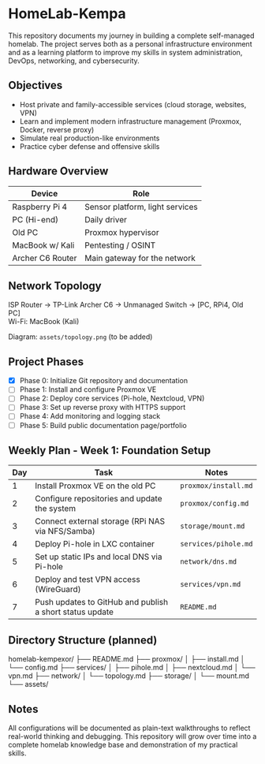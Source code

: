 # HomeLab-Kempa

This repository documents my journey in building a complete self-managed homelab. The project serves both as a personal infrastructure environment and as a learning platform to improve my skills in system administration, DevOps, networking, and cybersecurity.

## Objectives

- Host private and family-accessible services (cloud storage, websites, VPN)
- Learn and implement modern infrastructure management (Proxmox, Docker, reverse proxy)
- Simulate real production-like environments
- Practice cyber defense and offensive skills

## Hardware Overview

| Device          | Role                                  |
|----------------|----------------------------------------|
| Raspberry Pi 4 | Sensor platform, light services        |
| PC (Hi-end)     | Daily driver                           |
| Old PC         | Proxmox hypervisor                     |
| MacBook w/ Kali | Pentesting / OSINT                    |
| Archer C6 Router | Main gateway for the network         |

## Network Topology

ISP Router → TP-Link Archer C6 → Unmanaged Switch → [PC, RPi4, Old PC]  
Wi-Fi: MacBook (Kali)

Diagram: `assets/topology.png` (to be added)

## Project Phases

- [x] Phase 0: Initialize Git repository and documentation
- [ ] Phase 1: Install and configure Proxmox VE
- [ ] Phase 2: Deploy core services (Pi-hole, Nextcloud, VPN)
- [ ] Phase 3: Set up reverse proxy with HTTPS support
- [ ] Phase 4: Add monitoring and logging stack
- [ ] Phase 5: Build public documentation page/portfolio

## Weekly Plan - Week 1: Foundation Setup

| Day | Task                                                         | Notes                  |
|-----|--------------------------------------------------------------|------------------------|
| 1   | Install Proxmox VE on the old PC                             | `proxmox/install.md`   |
| 2   | Configure repositories and update the system                 | `proxmox/config.md`    |
| 3   | Connect external storage (RPi NAS via NFS/Samba)             | `storage/mount.md`     |
| 4   | Deploy Pi-hole in LXC container                              | `services/pihole.md`   |
| 5   | Set up static IPs and local DNS via Pi-hole                  | `network/dns.md`       |
| 6   | Deploy and test VPN access (WireGuard)                       | `services/vpn.md`      |
| 7   | Push updates to GitHub and publish a short status update     | `README.md`            |

## Directory Structure (planned)
homelab-kempexor/
├── README.md
├── proxmox/
│ ├── install.md
│ └── config.md
├── services/
│ ├── pihole.md
│ ├── nextcloud.md
│ └── vpn.md
├── network/
│ └── topology.md
├── storage/
│ └── mount.md
└── assets/

## Notes

All configurations will be documented as plain-text walkthroughs to reflect real-world thinking and debugging.
This repository will grow over time into a complete homelab knowledge base and demonstration of my practical skills.
